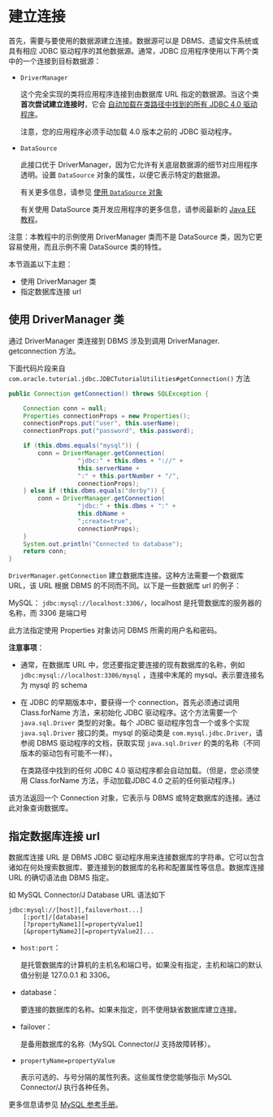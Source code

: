 # 建立连接

首先，需要与要使用的数据源建立连接。数据源可以是 DBMS、遗留文件系统或具有相应 JDBC 驱动程序的其他数据源。通常，JDBC 应用程序使用以下两个类中的一个连接到目标数据源：

- `DriverManager`

  这个完全实现的类将应用程序连接到由数据库 URL 指定的数据源。当这个类 **首次尝试建立连接时**，它会 [自动加载在类路径中找到的所有 JDBC 4.0 驱动程序]()。

  注意，您的应用程序必须手动加载 4.0 版本之前的 JDBC 驱动程序。

- `DataSource`

  此接口优于 DriverManager，因为它允许有关底层数据源的细节对应用程序透明。设置 `DataSource` 对象的属性，以便它表示特定的数据源。

  有关更多信息，请参见 [使用 `DataSource` 对象](./sqldatasources.md)
  
  有关使用 DataSource 类开发应用程序的更多信息，请参阅最新的 [Java EE 教程](https://docs.oracle.com/javase/tutorial/jdbc/basics/sqldatasources.html)。

注意：本教程中的示例使用 DriverManager 类而不是 DataSource 类，因为它更容易使用，而且示例不需 DataSource 类的特性。

本节涵盖以下主题：

- 使用 DriverManager 类
- 指定数据库连接 url

## 使用 DriverManager 类

通过 DriverManager 类连接到 DBMS 涉及到调用  DriverManager. getconnection 方法。

下面代码片段来自 ` com.oracle.tutorial.jdbc.JDBCTutorialUtilities#getConnection()` 方法

```java
public Connection getConnection() throws SQLException {

    Connection conn = null;
    Properties connectionProps = new Properties();
    connectionProps.put("user", this.userName);
    connectionProps.put("password", this.password);

    if (this.dbms.equals("mysql")) {
        conn = DriverManager.getConnection(
                   "jdbc:" + this.dbms + "://" +
                   this.serverName +
                   ":" + this.portNumber + "/",
                   connectionProps);
    } else if (this.dbms.equals("derby")) {
        conn = DriverManager.getConnection(
                   "jdbc:" + this.dbms + ":" +
                   this.dbName +
                   ";create=true",
                   connectionProps);
    }
    System.out.println("Connected to database");
    return conn;
}
```

`DriverManager.getConnection` 建立数据库连接。这种方法需要一个数据库 URL，该 URL 根据 DBMS 的不同而不同。以下是一些数据库 url 的例子：

MySQL： `jdbc:mysql://localhost:3306/`，localhost 是托管数据库的服务器的名称，而 3306 是端口号

此方法指定使用 Properties 对象访问 DBMS 所需的用户名和密码。

**注意事项**：

- 通常，在数据库 URL 中，您还要指定要连接的现有数据库的名称，例如 `jdbc:mysql://localhost:3306/mysql`  ，连接中末尾的 mysql。表示要连接名为 mysql 的 schema

- 在 JDBC 的早期版本中，要获得一个 connection，首先必须通过调用 Class.forName 方法，来初始化 JDBC 驱动程序。这个方法需要一个 `java.sql.Driver` 类型的对象。每个 JDBC 驱动程序包含一个或多个实现 `java.sql.Driver` 接口的类。mysql 的驱动类是  `com.mysql.jdbc.Driver`，请参阅 DBMS 驱动程序的文档，获取实现 `java.sql.Driver` 的类的名称（不同版本的驱动包有可能不一样）。

  在类路径中找到的任何 JDBC 4.0 驱动程序都会自动加载。（但是，您必须使用 Class.forName 方法，手动加载JDBC 4.0 之前的任何驱动程序。)

该方法返回一个 Connection 对象，它表示与 DBMS 或特定数据库的连接。通过此对象查询数据库。

## 指定数据库连接 url

数据库连接 URL 是 DBMS JDBC 驱动程序用来连接数据库的字符串。它可以包含诸如在何处搜索数据库、要连接到的数据库的名称和配置属性等信息。数据库连接 URL 的确切语法由 DBMS 指定。

如 MySQL Connector/J Database URL 语法如下

```
jdbc:mysql://[host][,failoverhost...]
    [:port]/[database]
    [?propertyName1][=propertyValue1]
    [&propertyName2][=propertyValue2]...
```

- `host:port`：

  是托管数据库的计算机的主机名和端口号。如果没有指定，主机和端口的默认值分别是 127.0.0.1 和 3306。

- database：

  要连接的数据库的名称。如果未指定，则不使用缺省数据库建立连接。

- failover：

  是备用数据库的名称（MySQL Connector/J 支持故障转移）。

- `propertyName=propertyValue`

  表示可选的、与号分隔的属性列表。这些属性使您能够指示 MySQL Connector/J 执行各种任务。

更多信息请参见 [MySQL 参考手册](https://dev.mysql.com/doc/)。